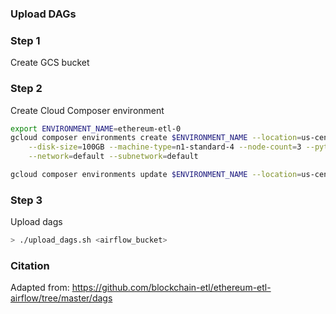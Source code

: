 
### Upload DAGs

### Step 1

Create GCS bucket

### Step 2

Create Cloud Composer environment

```bash
export ENVIRONMENT_NAME=ethereum-etl-0
gcloud composer environments create $ENVIRONMENT_NAME --location=us-central1 --zone=us-central1-a \
    --disk-size=100GB --machine-type=n1-standard-4 --node-count=3 --python-version=3 --image-version=composer-1.8.3-airflow-1.10.3 \
    --network=default --subnetwork=default

gcloud composer environments update $ENVIRONMENT_NAME --location=us-central1 --update-pypi-package=ethereum-etl==1.7.0

```

### Step 3

Upload dags

```bash
> ./upload_dags.sh <airflow_bucket>
```

### Citation

Adapted from: https://github.com/blockchain-etl/ethereum-etl-airflow/tree/master/dags